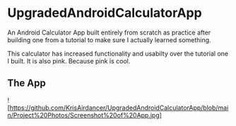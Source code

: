 # UpgradedAndroidCalculatorApp
 An Android Calculator App built entirely from scratch as practice after building one from a tutorial to make sure I actually learned something.
 
 This calculator has increased functionality and usabilty over the tutorial one I built. It is also pink. Because pink is cool.
 
 ## The App
 ![https://github.com/KrisAirdancer/UpgradedAndroidCalculatorApp/blob/main/Project%20Photos/Screenshot%20of%20App.jpg]

